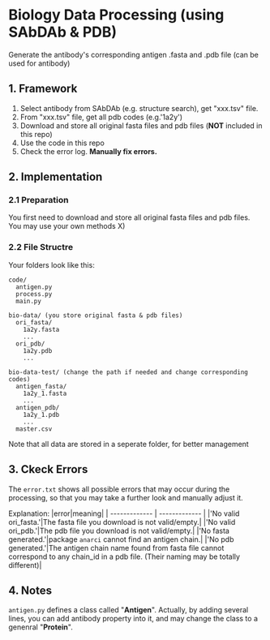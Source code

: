 # Biology Data Processing (using SAbDAb & PDB)

Generate the antibody's corresponding antigen .fasta and .pdb file (can be used for antibody)

## 1. Framework
1. Select antibody from SAbDAb (e.g. structure search), get "xxx.tsv" file.
2. From "xxx.tsv" file, get all pdb codes (e.g.'1a2y')
3. Download and store all original fasta files and pdb files (**NOT** included in this repo)
4. Use the code in this repo
5. Check the error log. **Manually fix errors.**

## 2. Implementation 
### 2.1 Preparation
You first need to download and store all original fasta files and pdb files. You may use your own methods X)

### 2.2 File Structre
Your folders look like this:

```
code/
  antigen.py
  process.py
  main.py

bio-data/ (you store original fasta & pdb files)
  ori_fasta/
    1a2y.fasta
    ...
  ori_pdb/
    1a2y.pdb 
    ...

bio-data-test/ (change the path if needed and change corresponding codes)
  antigen_fasta/
    1a2y_1.fasta 
    ...
  antigen_pdb/
    1a2y_1.pdb 
    ...
  master.csv
```

Note that all data are stored in a seperate folder, for better management

## 3. Ckeck Errors
The `error.txt` shows all possible errors that may occur during the processing, so that you may take a further look and manually adjust it.

Explanation:
|error|meaning|
| ------------- | ------------- |
|'No valid ori_fasta.'|The fasta file you download is not valid/empty.|
|'No valid ori_pdb.'|The pdb file you download is not valid/empty.|
|'No fasta generated.'|package `anarci` cannot find an antigen chain.|
|'No pdb generated.'|The antigen chain name found from fasta file cannot correspond to any chain_id in a pdb file. (Their naming may be totally different)|

## 4. Notes
`antigen.py` defines a class called "**Antigen**". Actually, by adding several lines, you can add antibody property into it, and may change the class to a genenral "**Protein**".

